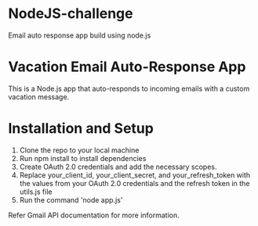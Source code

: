 # NodeJS-challenge
Email auto response app build using node.js

# Vacation Email Auto-Response App
This is a Node.js app that auto-responds to incoming emails with a custom vacation message.

# Installation and Setup

1) Clone the repo to your local machine
2) Run npm install to install dependencies
3) Create OAuth 2.0 credentials and add the necessary scopes.
4) Replace your_client_id, your_client_secret, and your_refresh_token with the values from your OAuth 2.0 credentials and the refresh token in the utils.js file
5) Run the command 'node app.js'

Refer Gmail API documentation for more information.
